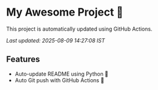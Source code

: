 # My Awesome Project 🚀

This project is automatically updated using GitHub Actions.

_Last updated: 2025-08-09 14:27:08 IST_

## Features
- Auto-update README using Python 🐍
- Auto Git push with GitHub Actions 🤖
